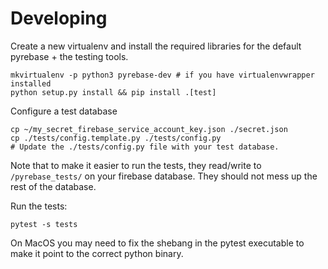 Developing
==========

Create a new virtualenv and install the required libraries for
the default pyrebase + the testing tools.

```
mkvirtualenv -p python3 pyrebase-dev # if you have virtualenvwrapper installed
python setup.py install && pip install .[test]
```

Configure a test database

```
cp ~/my_secret_firebase_service_account_key.json ./secret.json
cp ./tests/config.template.py ./tests/config.py
# Update the ./tests/config.py file with your test database.
```

Note that to make it easier to run the tests, they read/write to
`/pyrebase_tests/` on your firebase database. They should not mess
up the rest of the database.


Run the tests:

```
pytest -s tests
```

On MacOS you may need to fix the shebang in the pytest executable
to make it point to the correct python binary.
